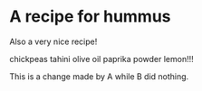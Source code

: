 # A recipe for hummus

Also a very nice recipe!

chickpeas
tahini
olive oil
paprika powder
lemon!!!

This is a change made by A while B did nothing.
